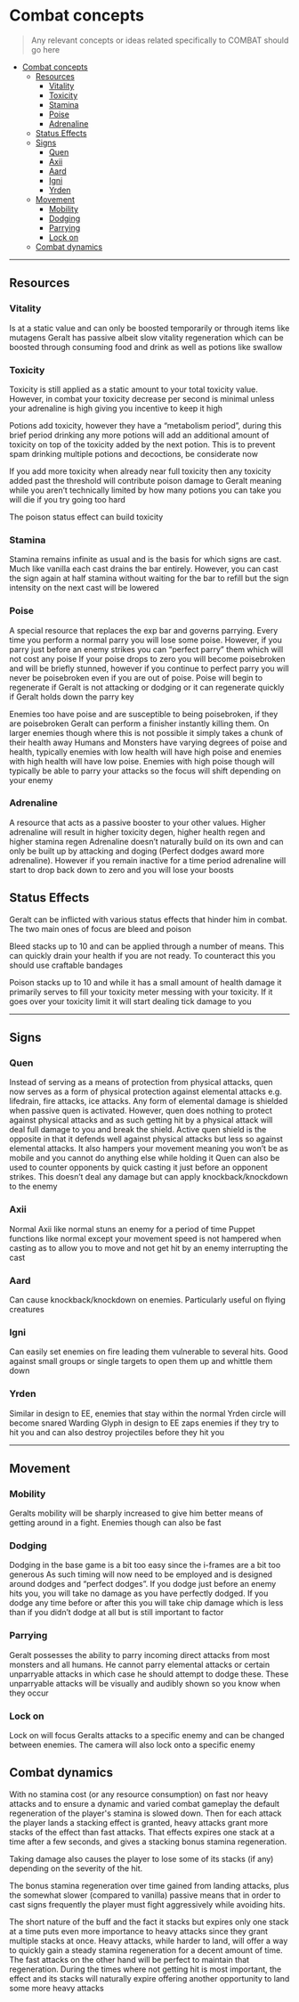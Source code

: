 # Combat concepts
> Any relevant concepts or ideas related specifically to COMBAT should go here

- [Combat concepts](#combat-concepts)
  - [Resources](#resources)
    - [Vitality](#vitality)
    - [Toxicity](#toxicity)
    - [Stamina](#stamina)
    - [Poise](#poise)
    - [Adrenaline](#adrenaline)
  - [Status Effects](#status-effects)
  - [Signs](#signs)
    - [Quen](#quen)
    - [Axii](#axii)
    - [Aard](#aard)
    - [Igni](#igni)
    - [Yrden](#yrden)
  - [Movement](#movement)
    - [Mobility](#mobility)
    - [Dodging](#dodging)
    - [Parrying](#parrying)
    - [Lock on](#lock-on)
  - [Combat dynamics](#combat-dynamics)

---

## Resources
### Vitality
Is at a static value and can only be boosted temporarily or through items like mutagens
Geralt has passive albeit slow vitality regeneration which can be boosted through consuming food and drink as well as potions like swallow

### Toxicity
Toxicity is still applied as a static amount to your total toxicity value. However, in combat your toxicity decrease per second is minimal unless your adrenaline is high giving you incentive to keep it high

Potions add toxicity, however they have a “metabolism period”, during this brief period drinking any more potions will add an additional amount of toxicity on top of the toxicity added by the next potion. This is to prevent spam drinking multiple potions and decoctions, be considerate now

If you add more toxicity when already near full toxicity then any toxicity added past the threshold will contribute poison damage to Geralt meaning while you aren’t technically limited by how many potions you can take you will die if you try going too hard

The poison status effect can build toxicity

### Stamina
Stamina remains infinite as usual and is the basis for which signs are cast. Much like vanilla each cast drains the bar entirely. However, you can cast the sign again at half stamina without waiting for the bar to refill but the sign intensity on the next cast will be lowered

### Poise
A special resource that replaces the exp bar and governs parrying. Every time you perform a normal parry you will lose some poise. However, if you parry just before an enemy strikes you can “perfect parry” them which will not cost any poise
If your poise drops to zero you will become poisebroken and will be briefly stunned, however if you continue to perfect parry you will never be poisebroken even if you are out of poise. Poise will begin to regenerate if Geralt is not attacking or dodging or it can regenerate quickly if Geralt holds down the parry key

Enemies too have poise and are susceptible to being poisebroken, if they are poisebroken Geralt can perform a finisher instantly killing them. On larger enemies though where this is not possible it simply takes a chunk of their health away
Humans and Monsters have varying degrees of poise and health, typically enemies with low health will have high poise and enemies with high health will have low poise. Enemies with high poise though will typically be able to parry your attacks so the focus will shift depending on your enemy

### Adrenaline
A resource that acts as a passive booster to your other values. Higher adrenaline will result in higher toxicity degen, higher health regen and higher stamina regen
Adrenaline doesn’t naturally build on its own and can only be built up by attacking and doging (Perfect dodges award more adrenaline). However if you remain inactive for a time period adrenaline will start to drop back down to zero and you will lose your boosts

## Status Effects
Geralt can be inflicted with various status effects that hinder him in combat. The two main ones of focus are bleed and poison

Bleed stacks up to 10 and can be applied through a number of means. This can quickly drain your health if you are not ready. To counteract this you should use craftable bandages 

Poison stacks up to 10 and while it has a small amount of health damage it primarily serves to fill your toxicity meter messing with your toxicity. If it goes over your toxicity limit it will start dealing tick damage to you

---
## Signs
### Quen
Instead of serving as a means of protection from physical attacks, quen now serves as a form of physical protection against elemental attacks e.g. lifedrain, fire attacks, ice attacks. Any form of elemental damage is shielded when passive quen is activated. However, quen does nothing to protect against physical attacks and as such getting hit by a physical attack will deal full damage to you and break the shield.
Active quen shield is the opposite in that it defends well against physical attacks but less so against elemental attacks. It also hampers your movement meaning you won’t be as mobile and you cannot do anything else while holding it
Quen can also be used to counter opponents by quick casting it just before an opponent strikes. This doesn’t deal any damage but can apply knockback/knockdown to the enemy

### Axii
Normal Axii like normal stuns an enemy for a period of time
Puppet functions like normal except your movement speed is not hampered when casting as to allow you to move and not get hit by an enemy interrupting the cast

### Aard
Can cause knockback/knockdown on enemies. Particularly useful on flying creatures

### Igni
Can easily set enemies on fire leading them vulnerable to several hits. Good against small groups or single targets to open them up and whittle them down

### Yrden
Similar in design to EE, enemies that stay within the normal Yrden circle will become snared
Warding Glyph in design to EE zaps enemies if they try to hit you and can also destroy projectiles before they hit you

---
## Movement
### Mobility

Geralts mobility will be sharply increased to give him better means of getting around in a fight. Enemies though can also be fast

### Dodging
Dodging in the base game is a bit too easy since the i-frames are a bit too generous
As such timing will now need to be employed and is designed around dodges and “perfect dodges”. If you dodge just before an enemy hits you, you will take no damage as you have perfectly dodged. If you dodge any time before or after this you will take chip damage which is less than if you didn’t dodge at all but is still important to factor

### Parrying
Geralt possesses the ability to parry incoming direct attacks from most monsters and all humans. He cannot parry elemental attacks or certain unparryable attacks in which case he should attempt to dodge these. These unparryable attacks will be visually and audibly shown so you know when they occur

### Lock on
Lock on will focus Geralts attacks to a specific enemy and can be changed between enemies. The camera will also lock onto a specific enemy

## Combat dynamics
With no stamina cost (or any resource consumption) on fast nor heavy attacks and to ensure a dynamic and varied combat gameplay the default regeneration of the player's stamina is slowed down. Then for each attack the player lands a stacking effect is granted, heavy attacks grant more stacks of the effect than fast attacks. That effects expires one stack at a time after a few seconds, and gives a stacking bonus stamina regeneration.

Taking damage also causes the player to lose some of its stacks (if any) depending on the severity of the hit.

The bonus stamina regeneration over time gained from landing attacks, plus the somewhat slower (compared to vanilla) passive means that in order to cast signs frequently the player must fight aggressively while avoiding hits.

The short nature of the buff and the fact it stacks but expires only one stack at a time puts even more importance to heavy attacks since they grant multiple stacks at once. Heavy attacks, while harder to land, will offer a way to quickly gain a steady stamina regeneration for a decent amount of time. The fast attacks on the other hand will be perfect to maintain that regeneration. During the times where not getting hit is most important, the effect and its stacks will naturally expire offering another opportunity to land some more heavy attacks
